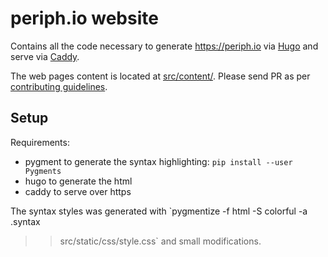 # periph.io website

Contains all the code necessary to generate https://periph.io via
[Hugo](https://gohugo.io) and serve via [Caddy](https://caddyserver.com/).

The web pages content is located at [src/content/](src/content/). Please send
PR as per [contributing
guidelines](https://periph.io/doc/drivers/contributing/).


## Setup

Requirements:
- pygment to generate the syntax highlighting: `pip install --user Pygments`
- hugo to generate the html
- caddy to serve over https

The syntax styles was generated with `pygmentize -f html -S colorful -a .syntax
>> src/static/css/style.css` and small modifications.
